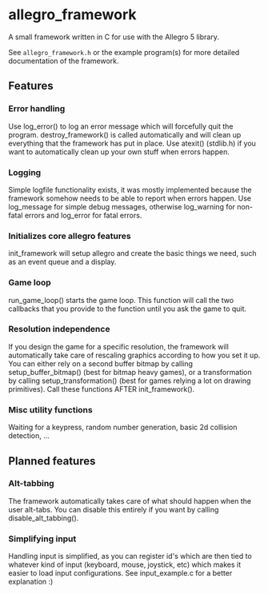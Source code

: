 allegro_framework
=================

A small framework written in C for use with the Allegro 5 library.

See `allegro_framework.h` or the example program(s) for more detailed documentation of the framework.

Features
--------

### Error handling ###

Use log_error() to log an error message which will forcefully quit the program. destroy_framework() is
called automatically and will clean up everything that the framework has put in place. Use atexit() (stdlib.h) if you want to
automatically clean up your own stuff when errors happen.

### Logging ###

Simple logfile functionality exists, it was mostly implemented because the framework somehow needs to be able to
report when errors happen. Use log_message for simple debug messages, otherwise log_warning for non-fatal errors and log_error
for fatal errors.

### Initializes core allegro features ###

init_framework will setup allegro and create the basic things we need, such as an event queue
and a display.

### Game loop ###

run_game_loop() starts the game loop. This function will call the two callbacks that you provide to the function until you
ask the game to quit.

### Resolution independence ###

If you design the game for a specific resolution, the framework will automatically take care of rescaling
graphics according to how you set it up. You can either rely on a second buffer bitmap by calling setup_buffer_bitmap() (best for bitmap heavy games), or a
transformation by calling setup_transformation() (best for games relying a lot on drawing primitives). Call these functions AFTER init_framework().

### Misc utility functions ###

Waiting for a keypress, random number generation, basic 2d collision detection, ...

Planned features
----------------

### Alt-tabbing ### 

The framework automatically takes care of what should happen when the user alt-tabs. You can disable this entirely
if you want by calling disable_alt_tabbing().

### Simplifying input ###

Handling input is simplified, as you can register id's which are then tied to whatever kind of input (keyboard,
mouse, joystick, etc) which makes it easier to load input configurations. See input_example.c for a better explanation :)
